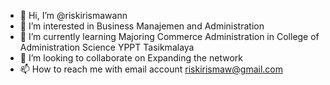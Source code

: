 - 👋 Hi, I’m @riskirismawann
- 👀 I’m interested in Business Manajemen and Administration
- 🌱 I’m currently learning Majoring Commerce Administration in College of Administration Science YPPT Tasikmalaya
- 💞️ I’m looking to collaborate on Expanding the network
- 📫 How to reach me with email account riskirismaw@gmail.com

<!---
riskirismawann/riskirismawann is a ✨ special ✨ repository because its `README.md` (this file) appears on your GitHub profile.
You can click the Preview link to take a look at your changes.
--->
